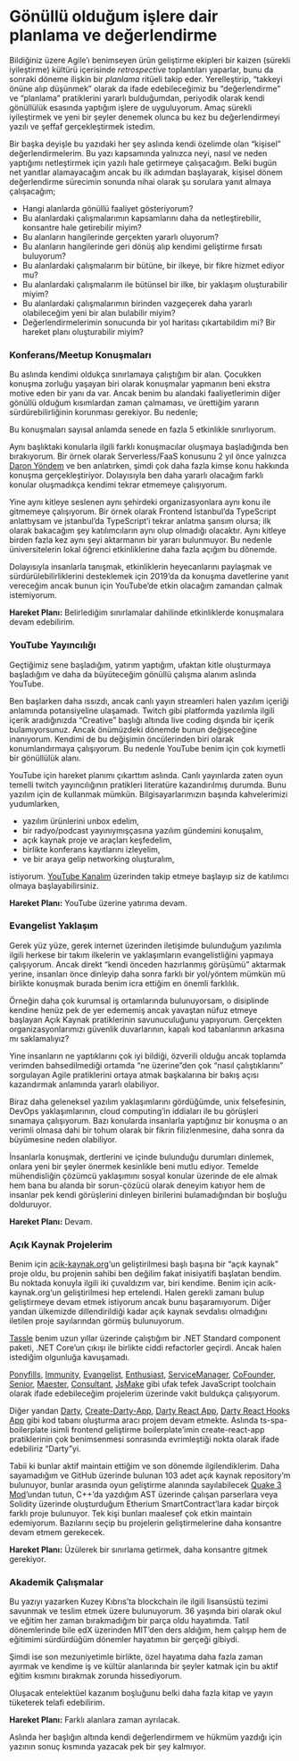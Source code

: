 # Gönüllü olduğum işlere dair planlama ve değerlendirme

Bildiğiniz üzere Agile’ı benimseyen ürün geliştirme ekipleri bir kaizen (sürekli
iyileştirme) kültürü içerisinde _retrospective_ toplantıları yaparlar, bunu da
sonraki döneme ilişkin bir _planlama_ ritüeli takip eder. Yerelleştirip,
“takkeyi önüne alıp düşünmek” olarak da ifade edebileceğimiz bu “değerlendirme”
ve “planlama” pratiklerini yararlı bulduğumdan, periyodik olarak kendi
gönüllülük esasında yaptığım işlere de uyguluyorum. Amaç sürekli iyileştirmek ve
yeni bir şeyler denemek olunca bu kez bu değerlendirmeyi yazılı ve şeffaf
gerçekleştirmek istedim.

Bir başka deyişle bu yazıdaki her şey aslında kendi özelimde olan “kişisel”
değerlendirmelerim. Bu yazı kapsamında yalnızca neyi, nasıl ve neden yaptığımı
netleştirmek için yazılı hale getirmeye çalışacağım. Belki bugün net yanıtlar
alamayacağım ancak bu ilk adımdan başlayarak, kişisel dönem değerlendirme
sürecimin sonunda nihai olarak şu sorulara yanıt almaya çalışacağım;

- Hangi alanlarda gönüllü faaliyet gösteriyorum?
- Bu alanlardaki çalışmalarımın kapsamlarını daha da netleştirebilir, konsantre
  hale getirebilir miyim?
- Bu alanların hangilerinde gerçekten yararlı oluyorum?
- Bu alanların hangilerinde geri dönüş alıp kendimi geliştirme fırsatı
  buluyorum?
- Bu alanlardaki çalışmalarım bir bütüne, bir ilkeye, bir fikre hizmet ediyor
  mu?
- Bu alanlardaki çalışmalarım ile bütünsel bir ilke, bir yaklaşım oluşturabilir
  miyim?
- Bu alanlardaki çalışmalarımın birinden vazgeçerek daha yararlı olabileceğim
  yeni bir alan bulabilir miyim?
- Değerlendirmelerimin sonucunda bir yol haritası çıkartabildim mi? Bir hareket
  planı oluşturabilir miyim?

### Konferans/Meetup Konuşmaları

Bu aslında kendimi oldukça sınırlamaya çalıştığım bir alan. Çocukken konuşma
zorluğu yaşayan biri olarak konuşmalar yapmanın beni ekstra motive eden bir yanı
da var. Ancak benim bu alandaki faaliyetlerimin diğer gönüllü olduğum
kısımlardan zaman çalmaması, ve ürettiğim yararın sürdürebilirliğinin korunması
gerekiyor. Bu nedenle;

Bu konuşmaları sayısal anlamda senede en fazla 5 etkinlikle sınırlıyorum.

Aynı başlıktaki konularla ilgili farklı konuşmacılar oluşmaya başladığında ben
bırakıyorum. Bir örnek olarak Serverless/FaaS konusunu 2 yıl önce yalnızca
[Daron Yöndem](https://daron.me) ve ben anlatırken, şimdi çok daha fazla kimse
konu hakkında konuşma gerçekleştiriyor. Dolayısıyla ben daha yararlı olacağım
farklı konular oluşmadıkça kendimi tekrar etmemeye çalışıyorum.

Yine aynı kitleye seslenen aynı şehirdeki organizasyonlara aynı konu ile
gitmemeye çalışıyorum. Bir örnek olarak Frontend İstanbul’da TypeScript
anlattıysam ve jstanbul’da TypeScript’i tekrar anlatma şansım olursa; ilk olarak
bakacağım şey katılımcıların aynı olup olmadığı olacaktır. Aynı kitleye birden
fazla kez aynı şeyi aktarmanın bir yararı bulunmuyor. Bu nedenle üniversitelerin
lokal öğrenci etkinliklerine daha fazla açığım bu dönemde.

Dolayısıyla insanlarla tanışmak, etkinliklerin heyecanlarını paylaşmak ve
sürdürülebilirliklerini desteklemek için 2019’da da konuşma davetlerine yanıt
vereceğim ancak bunun için YouTube’de etkin olacağım zamandan çalmak
istemiyorum.

**Hareket Planı:** Belirlediğim sınırlamalar dahilinde etkinliklerde konuşmalara
devam edebilirim.

### YouTube Yayıncılığı

Geçtiğimiz sene başladığım, yatırım yaptığım, ufaktan kitle oluşturmaya
başladığım ve daha da büyüteceğim gönüllü çalışma alanım aslında YouTube.

Ben başlarken daha ıssızdı, ancak canlı yayın streamleri halen yazılım içeriği
anlamında potansiyeline ulaşamadı. Twitch gibi platformda yazılımla ilgili
içerik aradığınızda “Creative” başlığı altında live coding dışında bir içerik
bulamıyorsunuz. Ancak önümüzdeki dönemde bunun değişeceğine inanıyorum. Kendimi
de bu değişimin öncülerinden biri olarak konumlandırmaya çalışıyorum. Bu nedenle
YouTube benim için çok kıymetli bir gönüllülük alanı.

YouTube için hareket planımı çıkarttım aslında. Canlı yayınlarda zaten oyun
temelli twitch yayıncılığının pratikleri literatüre kazandırılmış durumda. Bunu
yazılım için de kullanmak mümkün. Bilgisayarlarımızın başında kahvelerimizi
yudumlarken,

- yazılım ürünlerini unbox edelim,
- bir radyo/podcast yayınıymışçasına yazılım gündemini konuşalım,
- açık kaynak proje ve araçları keşfedelim,
- birlikte konferans kayıtlarını izleyelim,
- ve bir araya gelip networking oluşturalım,

istiyorum. [YouTube Kanalım](eser.live) üzerinden takip etmeye başlayıp siz de
katılımcı olmaya başlayabilirsiniz.

**Hareket Planı:** YouTube üzerine yatırıma devam.

### Evangelist Yaklaşım

Gerek yüz yüze, gerek internet üzerinden iletişimde bulunduğum yazılımla ilgili
herkese bir takım ilkelerin ve yaklaşımların evangelistliğini yapmaya
çalışıyorum. Ancak direkt “kendi önceden hazırlanmış görüşümü” aktarmak yerine,
insanları önce dinleyip daha sonra farklı bir yol/yöntem mümkün mü birlikte
konuşmak burada benim icra ettiğim en önemli farklılık.

Örneğin daha çok kurumsal iş ortamlarında bulunuyorsam, o disiplinde kendine
henüz pek de yer edememiş ancak yavaştan nüfuz etmeye başlayan Açık Kaynak
pratiklerinin savunuculuğunu yapıyorum. Gerçekten organizasyonlarımızı güvenlik
duvarlarının, kapalı kod tabanlarının arkasına mı saklamalıyız?

Yine insanların ne yaptıklarını çok iyi bildiği, özverili olduğu ancak toplamda
verimden bahsedilmediği ortamda “ne üzerine”den çok “nasıl çalıştıklarını”
sorgulayan Agile pratiklerini ortaya atmak başkalarına bir bakış açısı
kazandırmak anlamında yararlı olabiliyor.

Biraz daha geleneksel yazılım yaklaşımlarını gördüğümde, unix felsefesinin,
DevOps yaklaşımlarının, cloud computing’in iddiaları ile bu görüşleri sınamaya
çalışıyorum. Bazı konularda insanlarla yaptığınız bir konuşma o an verimli
olmasa dahi bir tohum olarak bir fikrin filizlenmesine, daha sonra da büyümesine
neden olabiliyor.

İnsanlarla konuşmak, dertlerini ve içinde bulunduğu durumları dinlemek, onlara
yeni bir şeyler önermek kesinlikle beni mutlu ediyor. Temelde mühendisliğin
çözümcü yaklaşımını sosyal konular üzerinde de ele almak hem bana bu alanda bir
sorun-çözücü olarak deneyim katıyor hem de insanlar pek kendi görüşlerini
dinleyen birilerini bulamadığından bir boşluğu dolduruyor.

**Hareket Planı:** Devam.

### Açık Kaynak Projelerim

Benim için [acik-kaynak.org](http://acik-kaynak.org)‘un geliştirilmesi başlı
başına bir “açık kaynak” proje oldu, bu projenin sahibi ben değilim fakat
inisiyatifi başlatan bendim. Bu noktada konuyla ilgili iki çuvaldızım var, biri
kendime. Benim için acik-kaynak.org‘un geliştirilmesi hep ertelendi. Halen
gerekli zamanı bulup geliştirmeye devam etmek istiyorum ancak bunu
başaramıyorum. Diğer yandan ülkemizde dillendirildiği kadar açık kaynak
sevdalısı olmadığını iletilen proje sayılarından görmüş bulunuyorum.

[Tassle](https://github.com/eser/tassle) benim uzun yıllar üzerinde çalıştığım
bir .NET Standard component paketi, .NET Core’un çıkışı ile birlikte ciddi
refactorler geçirdi. Ancak halen istediğim olgunluğa kavuşamadı.

[Ponyfills](https://github.com/eser/ponyfills),
[Immunity](https://github.com/eser/immunity),
[Evangelist](https://github.com/eser/evangelist),
[Enthusiast](https://github.com/eser/enthusiast),
[ServiceManager](https://github.com/eser/servicemanager),
[CoFounder](https://github.com/eser/cofounder),
[Senior](https://github.com/eser/senior),
[Maester](https://github.com/eser/maester),
[Consultant](https://github.com/eser/consultant),
[JsMake](https://github.com/eser/jsmake) gibi ufak tefek JavaScript toolchain
olarak ifade edebileceğim projelerim üzerinde vakit buldukça çalışıyorum.

Diğer yandan [Darty](https://github.com/eser/darty),
[Create-Darty-App](https://github.com/eser/create-darty-app),
[Darty React App](https://github.com/eser/darty-react-app),
[Darty React Hooks App](https://github.com/eser/darty-react-hooks-app) gibi kod
tabanı oluşturma aracı projem devam etmekte. Aslında ts-spa-boilerplate isimli
frontend geliştirme boilerplate’imin create-react-app pratiklerinin çok
benimsenmesi sonrasında evrimleştiği nokta olarak ifade edebiliriz “Darty”yi.

Tabii ki bunlar aktif maintain ettiğim ve son dönemde ilgilendiklerim. Daha
sayamadığım ve GitHub üzerinde bulunan 103 adet açık kaynak repository’m
bulunuyor, bunlar arasında oyun geliştirme alanında sayılabilecek
[Quake 3 Mod](https://github.com/eser/q3now)’undan tutun, C++’da yazdığım AST
üzerinde çalışan parserlara veya Solidity üzerinde oluşturduğum Etherium
SmartContract’lara kadar birçok farklı proje bulunuyor. Tek kişi bunları
maalesef çok etkin maintain edemiyorum. Bazılarını seçip bu projelerin
geliştirmelerine daha konsantre devam etmem gerekecek.

**Hareket Planı:** Üzülerek bir sınırlama getirmek, daha konsantre gitmek
gerekiyor.

### Akademik Çalışmalar

Bu yazıyı yazarken Kuzey Kıbrıs’ta blockchain ile ilgili lisansüstü tezimi
savunmak ve teslim etmek üzere bulunuyorum. 36 yaşında biri olarak okul ve
eğitim her zaman bırakmadığım bir parça oldu hayatımda. Tatil dönemlerinde bile
edX üzerinden MIT’den ders aldığım, hem çalışıp hem de eğitimimi sürdürdüğüm
dönemler hayatımın bir gerçeği gibiydi.

Şimdi ise son mezuniyetimle birlikte, özel hayatıma daha fazla zaman ayırmak ve
kendime iş ve kültür alanlarında bir şeyler katmak için bu aktif eğitim kısmını
bırakmak zorunda hissediyorum.

Oluşacak entelektüel kazanım boşluğunu belki daha fazla kitap ve yayın tüketerek
telafi edebilirim.

**Hareket Planı:** Farklı alanlara zaman ayrılacak.

Aslında her başlığın altında kendi değerlendirmem ve hükmüm yazdığı için yazının
sonuç kısmında yazacak pek bir şey kalmıyor.
